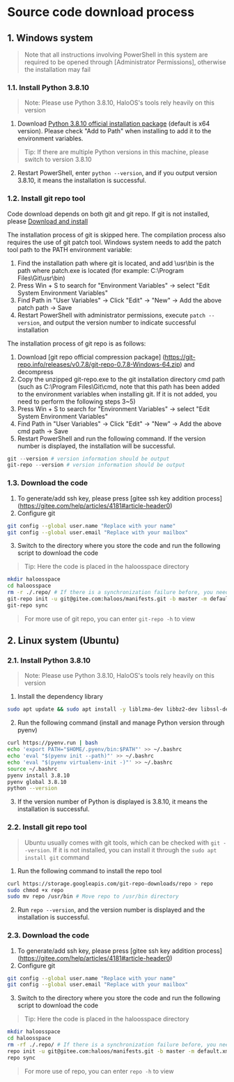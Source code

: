 # Source code download process
## 1. Windows system
> Note that all instructions involving PowerShell in this system are required to be opened through [Administrator Permissions], otherwise the installation may fail
### 1.1. Install Python 3.8.10
> Note: Please use Python 3.8.10, HaloOS's tools rely heavily on this version

1. Download [Python 3.8.10 official installation package](https://www.python.org/ftp/python/3.8.10/python-3.8.10-amd64.exe) (default is x64 version). Please check "Add to Path" when installing to add it to the environment variables.

> Tip: If there are multiple Python versions in this machine, please switch to version 3.8.10
2. Restart PowerShell, enter `python --version`, and if you output version 3.8.10, it means the installation is successful.
### 1.2. Install git repo tool
Code download depends on both git and git repo. If git is not installed, please [Download and install](https://git-scm.com/downloads/win)

The installation process of git is skipped here. The compilation process also requires the use of git patch tool. Windows system needs to add the patch tool path to the PATH environment variable:
1. Find the installation path where git is located, and add \usr\bin is the path where patch.exe is located (for example: C:\Program Files\Git\usr\bin)
2. Press Win + S to search for "Environment Variables" → select "Edit System Environment Variables"
3. Find Path in "User Variables" → Click "Edit" → "New" → Add the above patch path → Save
4. Restart PowerShell with administrator permissions, execute `patch --version`, and output the version number to indicate successful installation

The installation process of git repo is as follows:
1. Download [git repo official compression package] (https://git-repo.info/releases/v0.7.8/git-repo-0.7.8-Windows-64.zip) and decompress
2. Copy the unzipped git-repo.exe to the git installation directory cmd path (such as C:\Program Files\Git\cmd, note that this path has been added to the environment variables when installing git. If it is not added, you need to perform the following steps 3~5)
3. Press Win + S to search for "Environment Variables" → select "Edit System Environment Variables"
4. Find Path in "User Variables" → Click "Edit" → "New" → Add the above cmd path → Save
5. Restart PowerShell and run the following command. If the version number is displayed, the installation will be successful.
```PowerShell
git --version # version information should be output
git-repo --version # version information should be output
```
### 1.3. Download the code
1. To generate/add ssh key, please press [gitee ssh key addition process] (https://gitee.com/help/articles/4181#article-header0)
2. Configure git
```bash
git config --global user.name "Replace with your name"
git config --global user.email "Replace with your mailbox"
```
3. Switch to the directory where you store the code and run the following script to download the code
> Tip: Here the code is placed in the haloosspace directory

```bash
mkdir haloosspace
cd haloosspace
rm -r ./.repo/ # If there is a synchronization failure before, you need to delete the original .repo directory; if there is no .repo directory, you can ignore this step
git-repo init -u git@gitee.com:haloos/manifests.git -b master -m default.xml
git-repo sync
```
> For more use of git repo, you can enter `git-repo -h` to view

## 2. Linux system (Ubuntu)
### 2.1. Install Python 3.8.10
> Note: Please use Python 3.8.10, HaloOS's tools rely heavily on this version
1. Install the dependency library
```bash
sudo apt update && sudo apt install -y liblzma-dev libbz2-dev libssl-dev build-essential zlib1g-dev libncurses5-dev libgdbm-dev libnss3-dev libreadline-dev libffi-dev libsqlite3-dev
```
2. Run the following command (install and manage Python version through pyenv)
```bash
curl https://pyenv.run | bash
echo 'export PATH="$HOME/.pyenv/bin:$PATH"' >> ~/.bashrc
echo 'eval "$(pyenv init --path)"' >> ~/.bashrc
echo 'eval "$(pyenv virtualenv-init -)"' >> ~/.bashrc
source ~/.bashrc
pyenv install 3.8.10
pyenv global 3.8.10
python --version
```
3. If the version number of Python is displayed is 3.8.10, it means the installation is successful.
### 2.2. Install git repo tool
> Ubuntu usually comes with git tools, which can be checked with `git --version`. If it is not installed, you can install it through the `sudo apt install git` command

1. Run the following command to install the repo tool
```bash
curl https://storage.googleapis.com/git-repo-downloads/repo > repo
sudo chmod +x repo
sudo mv repo /usr/bin # Move repo to /usr/bin directory
```
2. Run `repo --version`, and the version number is displayed and the installation is successful.
### 2.3. Download the code
1. To generate/add ssh key, please press [gitee ssh key addition process] (https://gitee.com/help/articles/4181#article-header0)
2. Configure git
```bash
git config --global user.name "Replace with your name"
git config --global user.email "Replace with your mailbox"
```
3. Switch to the directory where you store the code and run the following script to download the code
> Tip: Here the code is placed in the haloosspace directory

```bash
mkdir haloosspace
cd haloosspace
rm -rf ./.repo/ # If there is a synchronization failure before, you need to delete the original .repo directory; if there is no .repo directory, you can ignore this step
repo init -u git@gitee.com:haloos/manifests.git -b master -m default.xml
repo sync
```

> For more use of repo, you can enter `repo -h` to view